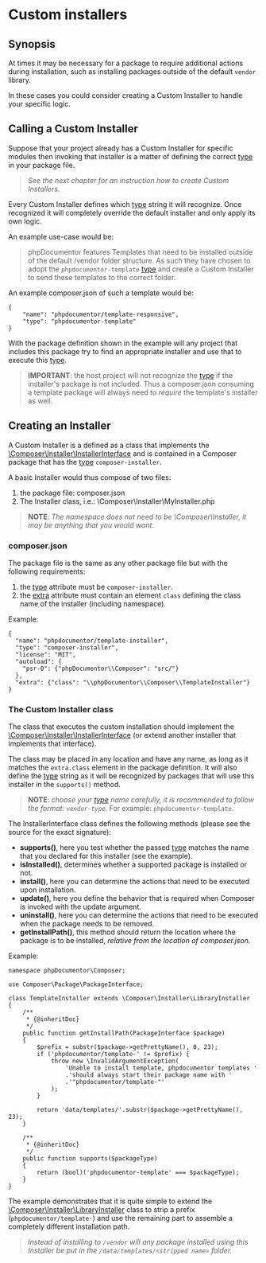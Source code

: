 # Custom installers

## Synopsis

At times it may be necessary for a package to require additional actions during
installation, such as installing packages outside of the default `vendor`
library.

In these cases you could consider creating a Custom Installer to handle your
specific logic.

## Calling a Custom Installer

Suppose that your project already has a Custom Installer for specific modules
then invoking that installer is a matter of defining the correct [type][1] in
your package file.

> _See the next chapter for an instruction how to create Custom Installers._

Every Custom Installer defines which [type][1] string it will recognize. Once
recognized it will completely override the default installer and only apply its
own logic.

An example use-case would be:

> phpDocumentor features Templates that need to be installed outside of the
> default /vendor folder structure. As such they have chosen to adopt the
> `phpdocumentor-template` [type][1] and create a Custom Installer to send
> these templates to the correct folder.

An example composer.json of such a template would be:

    {
        "name": "phpdocumentor/template-responsive",
        "type": "phpdocumentor-template"
    }

With the package definition shown in the example will any project that includes
this package try to find an appropriate installer and use that to execute this
[type][1].

> **IMPORTANT**: the host project will not recognize the [type][1] if the
> installer's package is not included. Thus a composer.json consuming a template
> package will always need to _require_ the template's installer as well.

## Creating an Installer

A Custom Installer is a defined as a class that implements the
[\Composer\Installer\InstallerInterface][3] and is contained in a Composer
package that has the [type][1] `composer-installer`.

A basic Installer would thus compose of two files:

1. the package file: composer.json
2. The Installer class, i.e.: \Composer\Installer\MyInstaller.php

> **NOTE**: _The namespace does not need to be \Composer\Installer, it may be
> anything that you would want._

### composer.json

The package file is the same as any other package file but with the following
requirements:

1. the [type][1] attribute must be `composer-installer`.
2. the [extra][2] attribute must contain an element `class` defining the
   class name of the installer (including namespace).

Example:

    {
      "name": "phpdocumentor/template-installer",
      "type": "composer-installer",
      "license": "MIT",
      "autoload": {
        "psr-0": {"phpDocumentor\\Composer": "src/"}
      },
      "extra": {"class": "\\phpDocumentor\\Composer\\TemplateInstaller"}
    }

### The Custom Installer class

The class that executes the custom installation should implement the
[\Composer\Installer\InstallerInterface][3] (or extend another installer that
implements that interface).

The class may be placed in any location and have any name, as long as it
matches the `extra.class` element in the package definition.
It will also define the [type][1] string as it will be recognized by packages
that will use this installer in the `supports()` method.

> **NOTE**: _choose your [type][1] name carefully, it is recommended to follow
> the format: `vendor-type`_. For example: `phpdocumentor-template`.

The InstallerInterface class defines the following methods (please see the
source for the exact signature):

* **supports()**, here you test whether the passed [type][1] matches the name
  that you declared for this installer (see the example).
* **isInstalled()**, determines whether a supported package is installed or not.
* **install()**, here you can determine the actions that need to be executed
  upon installation.
* **update()**, here you define the behavior that is required when Composer is
  invoked with the update argument.
* **uninstall()**, here you can determine the actions that need to be executed
  when the package needs to be removed.
* **getInstallPath()**, this method should return the location where the
  package is to be installed, _relative from the location of composer.json._

Example:

    namespace phpDocumentor\Composer;

    use Composer\Package\PackageInterface;

    class TemplateInstaller extends \Composer\Installer\LibraryInstaller
    {
        /**
         * {@inheritDoc}
         */
        public function getInstallPath(PackageInterface $package)
        {
            $prefix = substr($package->getPrettyName(), 0, 23);
            if ('phpdocumentor/template-' != $prefix) {
                throw new \InvalidArgumentException(
                    'Unable to install template, phpdocumentor templates '
                    .'should always start their package name with '
                    .'"phpdocumentor/template-"'
                );
            }

            return 'data/templates/'.substr($package->getPrettyName(), 23);
        }

        /**
         * {@inheritDoc}
         */
        public function supports($packageType)
        {
            return (bool)('phpdocumentor-template' === $packageType);
        }
    }

The example demonstrates that it is quite simple to extend the
[\Composer\Installer\LibraryInstaller][4] class to strip a prefix
(`phpdocumentor/template-`) and use the remaining part to assemble a completely
different installation path.

> _Instead of installing to `/vendor` will any package installed using this
> Installer be put in the `/data/templates/<stripped name>` folder._

[1]: http://getcomposer.org/doc/04-schema.md#type
[2]: http://getcomposer.org/doc/04-schema.md#extra
[3]: https://github.com/composer/composer/blob/master/src/Composer/Installer/InstallerInterface.php
[4]: https://github.com/composer/composer/blob/master/src/Composer/Installer/LibraryInstaller.php